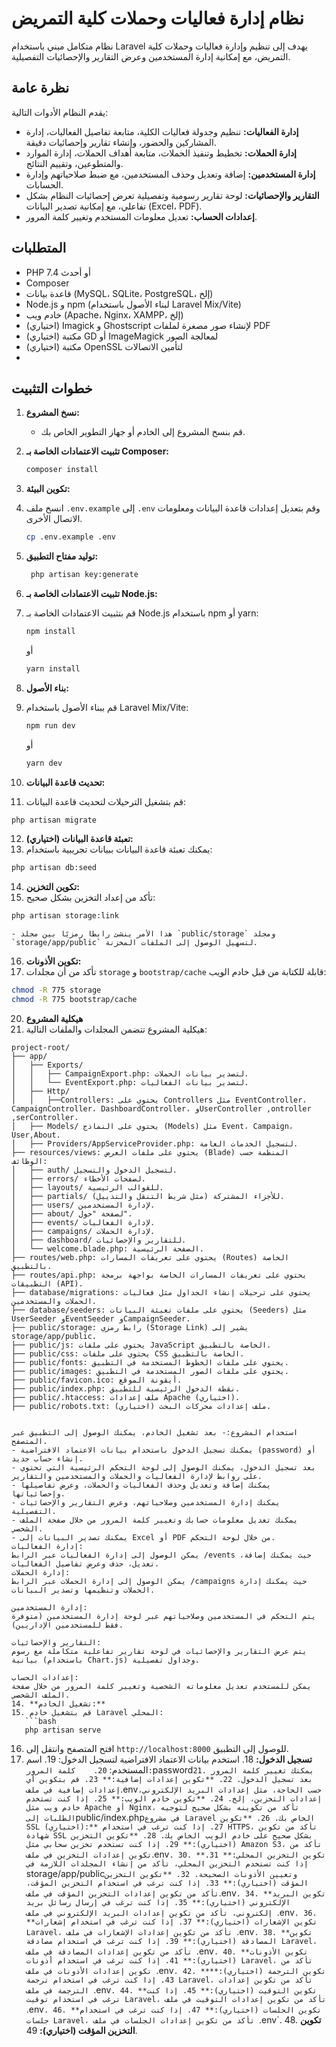 # نظام إدارة فعاليات وحملات كلية التمريض

نظام متكامل مبني باستخدام Laravel يهدف إلى تنظيم وإدارة فعاليات وحملات كلية التمريض، مع إمكانية إدارة المستخدمين وعرض التقارير والإحصائيات التفصيلية.

## نظرة عامة

يقدم النظام الأدوات التالية:
- **إدارة الفعاليات:** تنظيم وجدولة فعاليات الكلية، متابعة تفاصيل الفعاليات، إدارة المشاركين والحضور، وإنشاء تقارير وإحصائيات دقيقة.
- **إدارة الحملات:** تخطيط وتنفيذ الحملات، متابعة أهداف الحملات، إدارة الموارد والمتطوعين، وتقييم النتائج.
- **إدارة المستخدمين:** إضافة وتعديل وحذف المستخدمين، مع ضبط صلاحياتهم وإدارة الحسابات.
- **التقارير والإحصائيات:** لوحة تقارير رسومية وتفصيلية تعرض إحصائيات النظام بشكل تفاعلي، مع إمكانية تصدير البيانات (Excel، PDF).
- **إعدادات الحساب:** تعديل معلومات المستخدم وتغيير كلمة المرور.

## المتطلبات

- PHP 7.4 أو أحدث
- Composer
- قاعدة بيانات (MySQL، SQLite، PostgreSQL، إلخ)
- Node.js و npm (لبناء الأصول باستخدام Laravel Mix/Vite)
- خادم ويب (Apache، Nginx، XAMPP، إلخ)
- (اختياري) Imagick و Ghostscript لإنشاء صور مصغرة لملفات PDF
- (اختياري) مكتبة GD أو ImageMagick لمعالجة الصور
- (اختياري) مكتبة OpenSSL لتأمين الاتصالات
- 

## خطوات التثبيت

1. **نسخ المشروع:**
    - قم بنسخ المشروع إلى الخادم أو جهاز التطوير الخاص بك.

2. **تثبيت الاعتمادات الخاصة بـ Composer:**
   ```bash
   composer install
    ```
3. **تكوين البيئة:**
4. انسخ ملف `.env.example` إلى `.env` وقم بتعديل إعدادات قاعدة البيانات ومعلومات الاتصال الأخرى.
   ```bash
   cp .env.example .env
   ```
5. **توليد مفتاح التطبيق:**
   ```bash
    php artisan key:generate
    ```
6. **تثبيت الاعتمادات الخاصة بـ Node.js:**
7. قم بتثبيت الاعتمادات الخاصة بـ Node.js باستخدام npm أو yarn:
   ```bash
   npm install
   ```
    أو
    ```bash
    yarn install
    ```
8. **بناء الأصول:**
9. قم ببناء الأصول باستخدام Laravel Mix/Vite:
   ```bash
   npm run dev
   ```
    أو
    ```bash
    yarn dev
    ```
10. **تحديث قاعدة البيانات:**
11. قم بتشغيل الترحيلات لتحديث قاعدة البيانات:
   ```bash
   php artisan migrate
   ```
12. **تعبئة قاعدة البيانات (اختياري):**
13. يمكنك تعبئة قاعدة البيانات ببيانات تجريبية باستخدام:
   ```bash
   php artisan db:seed
   ```
14. **تكوين التخزين:**
15. تأكد من إعداد التخزين بشكل صحيح:
   ```bash
   php artisan storage:link
   ```
    - هذا الأمر ينشئ رابطًا رمزيًا بين مجلد `public/storage` ومجلد `storage/app/public` لتسهيل الوصول إلى الملفات المخزنة.
16. **تكوين الأذونات:**
17. تأكد من أن مجلدات `storage` و `bootstrap/cache` قابلة للكتابة من قبل خادم الويب:
   ```bash
   chmod -R 775 storage
   chmod -R 775 bootstrap/cache
   ```

20. **هيكلية المشروع**
21. هيكلية المشروع تتضمن المجلدات والملفات التالية:
```plaintext
project-root/
├── app/
│   ├── Exports/ 
│   │   ├── CampaignExport.php: لتصدير بيانات الحملات.
│   │   └── EventExport.php: لتصدير بيانات الفعاليات.   
│   ├── Http/
│   │   ├──Controllers: يحتوي على Controllers مثل EventController، CampaignController، DashboardController، وUserController ,ontroller ,serController.    
│   ├── Models/ يحتوي على النماذج (Models) مثل Event، Campaign، User,About.
│   ├── Providers/AppServiceProvider.php: لتسجيل الخدمات العامة.
├── resources/views: يحتوي على ملفات العرض (Blade) المنظمة حسب الوظائف:
│   ├── auth/ لتسجيل الدخول والتسجيل.
│   ├── errors/ لصفحات الأخطاء.
│   ├── layouts/ للقوالب الرئيسية.
│   ├── partials/ للأجزاء المشتركة (مثل شريط التنقل والتذييل).
│   ├── users/ لإدارة المستخدمين.
│   ├── about/ لصفحة "حول".
│   ├── events/ لإدارة الفعاليات.
│   ├── campaigns/ لإدارة الحملات.
│   ├── dashboard/ للتقارير والإحصائيات.
│   └── welcome.blade.php: الصفحة الرئيسية.
├── routes/web.php: يحتوي على تعريفات المسارات (Routes) الخاصة بالتطبيق.
├── routes/api.php: يحتوي على تعريفات المسارات الخاصة بواجهة برمجة التطبيقات (API).
├── database/migrations: يحتوي على ترحيلات إنشاء الجداول مثل فعاليات الحملات والمستخدمين.
├── database/seeders: يحتوي على ملفات تعبئة البيانات (Seeders) مثل UserSeeder وEventSeeder وCampaignSeeder.
├── public/storage: رابط رمزي (Storage Link) يشير إلى storage/app/public.
├── public/js: يحتوي على ملفات JavaScript الخاصة بالتطبيق.
├── public/css: يحتوي على ملفات CSS الخاصة بالتطبيق.
├── public/fonts: يحتوي على ملفات الخطوط المستخدمة في التطبيق.
├── public/images: يحتوي على ملفات الصور المستخدمة في التطبيق.
├── public/favicon.ico: أيقونة الموقع.
├── public/index.php: نقطة الدخول الرئيسية للتطبيق.
├── public/.htaccess: ملف إعدادات Apache (اختياري).
├── public/robots.txt: ملف إعدادات محركات البحث (اختياري).


استخدام المشروع:- بعد تشغيل الخادم، يمكنك الوصول إلى التطبيق عبر المتصفح.
- يمكنك تسجيل الدخول باستخدام بيانات الاعتماد الافتراضية (password) أو إنشاء حساب جديد.
- بعد تسجيل الدخول، يمكنك الوصول إلى لوحة التحكم الرئيسية التي تحتوي على روابط لإدارة الفعاليات والحملات والمستخدمين والتقارير.
- يمكنك إضافة وتعديل وحذف الفعاليات والحملات، وعرض تفاصيلها وإحصائياتها.
- يمكنك إدارة المستخدمين وصلاحياتهم، وعرض التقارير والإحصائيات التفصيلية.
- يمكنك تعديل معلومات حسابك وتغيير كلمة المرور من خلال صفحة الملف الشخصي.
- يمكنك تصدير البيانات إلى Excel أو PDF من خلال لوحة التحكم.
إدارة الفعاليات:
يمكن الوصول إلى إدارة الفعاليات عبر الرابط /events حيث يمكنك إضافة، تعديل، حذف وعرض تفاصيل الفعاليات.
إدارة الحملات:
يمكن الوصول إلى إدارة الحملات عبر الرابط /campaigns حيث يمكنك إدارة الحملات وتنظيمها وتصدير البيانات.

إدارة المستخدمين:
يتم التحكم في المستخدمين وصلاحياتهم عبر لوحة إدارة المستخدمين (متوفرة فقط للمستخدمين الإداريين).

التقارير والإحصائيات:
يتم عرض التقارير والإحصائيات في لوحة تقارير تفاعلية متكاملة مع رسوم بيانية (باستخدام Chart.js) وجداول تفصيلية.

إعدادات الحساب:
يمكن للمستخدم تعديل معلوماته الشخصية وتغيير كلمة المرور من خلال صفحة الملف الشخصي.
14. **تشغيل الخادم:**
15. قم بتشغيل خادم Laravel المحلي:
   ```bash
   php artisan serve
   ```
16. افتح المتصفح وانتقل إلى `http://localhost:8000` للوصول إلى التطبيق.
17. **تسجيل الدخول:**
    18. استخدم بيانات الاعتماد الافتراضية لتسجيل الدخول:
        19.     اسم المستخدم: `
        20.    كلمة المرور: `password`
        21. يمكنك تغيير كلمة المرور بعد تسجيل الدخول.
        22. **تكوين إعدادات إضافية:**
        23. قم بتكوين أي إعدادات إضافية في ملف `.env` حسب الحاجة، مثل إعدادات البريد الإلكتروني، إعدادات التخزين، إلخ.
        24. **تكوين خادم الويب:**
        25. إذا كنت تستخدم خادم ويب مثل Apache أو Nginx، تأكد من تكوينه بشكل صحيح لتوجيه الطلبات إلى `public/index.php` في مشروع Laravel الخاص بك.
        26. **تكوين SSL (اختياري):**
        27. إذا كنت ترغب في استخدام HTTPS، تأكد من تكوين شهادة SSL بشكل صحيح على خادم الويب الخاص بك.
        28. **تكوين التخزين (اختياري):**
        29. إذا كنت تستخدم تخزين سحابي مثل Amazon S3، تأكد من تكوين إعدادات التخزين في ملف `.env`.
        30. **تكوين التخزين المحلي:**
        31. إذا كنت تستخدم التخزين المحلي، تأكد من إنشاء المجلدات اللازمة في `storage/app/public` وتعيين الأذونات الصحيحة.
        32. **تكوين التخزين المؤقت (اختياري):**
        33. إذا كنت ترغب في استخدام التخزين المؤقت، تأكد من تكوين إعدادات التخزين المؤقت في ملف `.env`.
        34. **تكوين البريد الإلكتروني (اختياري):**
        35. إذا كنت ترغب في إرسال رسائل بريد إلكتروني، تأكد من تكوين إعدادات البريد الإلكتروني في ملف `.env`.
        36. **تكوين الإشعارات (اختياري):**
        37. إذا كنت ترغب في استخدام إشعارات Laravel، تأكد من تكوين إعدادات الإشعارات في ملف `.env`.
        38. **تكوين المصادقة (اختياري):**
        39. إذا كنت ترغب في استخدام مصادقة Laravel، تأكد من تكوين إعدادات المصادقة في ملف `.env`.
        40. **تكوين الأذونات (اختياري):**
        41. إذا كنت ترغب في استخدام أذونات Laravel، تأكد من تكوين إعدادات الأذونات في ملف `.env`.
    42. **تكوين الترجمة (اختياري):**
    43. إذا كنت ترغب في استخدام ترجمة Laravel، تأكد من تكوين إعدادات الترجمة في ملف `.env`.
    44. **تكوين التوقيت (اختياري):**
    45. إذا كنت ترغب في استخدام توقيت Laravel، تأكد من تكوين إعدادات التوقيت في ملف `.env`.
    46. **تكوين الجلسات (اختياري):**
    47. إذا كنت ترغب في استخدام جلسات Laravel، تأكد من تكوين إعدادات الجلسات في ملف `.env`.
    48. **تكوين التخزين المؤقت (اختياري):**
    49. 

